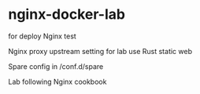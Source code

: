 # nginx-docker-lab
for deploy Nginx test

Nginx proxy upstream setting for lab use Rust static web

Spare config in /conf.d/spare

Lab following Nginx cookbook
